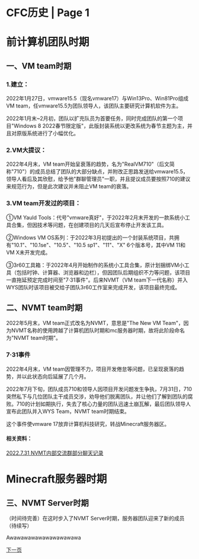 # CFC历史 | Page 1



# 前计算机团队时期

## 一、VM team时期

### 1.建立：

2022年1月27日，vmware15.5（现名vmware17）与Win13Pro、Win81Pro组成VM team，任vmware15.5为团队领导人，该团队主要研究计算机软件为主。

2022年1月末~2月初，团队以扩充队员为首要任务，同时完成团队的第一个项目"Windows 8 2022春节限定版"，此版封装系统以更改系统为春节主题为主，并且对原版系统进行了小幅优化。

### 2.VM大提议：

2022年4月末，VM team开始呈衰落的趋势，名为"RealVM710"（后文简称"710"）的成员总结了团队的大部分缺点，并附改正思路发送给vmware15.5，领导人看后及其欣慰，给予他"群聊管理员"一职，并且提议成员要按照710的建议来规范行为，但是此次建议并未阻止VM team的衰落。

### 3.VM team开发过的项目：

①VM Yauld Tools：代号"vmware真好"，于2022年2月末开发的一款系统小工具合集，但因技术等问题，在创建项目的几天后宣布停止开发该工具。

②Windows VM OS系列：于2022年3月初提出的一个封装系统项目，共拥有"10.1"、"10.1se"、"10.5"、"10.5 sp1"、"11"、"X" 6个版本号，其中VM 11和VM X未开发完成。

③3r60工具箱：于2022年4月开始制作的系统小工具合集，原计划捆绑VM小工具（包括时钟、计算器、浏览器和边栏），但因团队后期组织不力等问题，该项目一直拖延预定完成时间至"7·31事件"。后来NVMT（VM team下一代名称）并入WYS团队时该项目被交给子团队3r60工作室来完成开发，该项目最终完成。

## 二、NVMT team时期

2022年5月末，VM team正式改名为NVMT，意思是"The New VM Team"，因为NVMT名称的使用跨越了计算机团队时期和mc服务器时期，故将此阶段命名为"NVMT team时期"。

### 7·31事件

2022年4月末，VM team因管理不力，项目开发倦怠等问题，已呈现衰落的趋势，并以此状态向后延展了几个月。

2022年7月下旬，团队成员710和领导人因项目开发问题发生争执，7月31日，710突然私下与几位团队主干成员交涉，劝导他们脱离团队，并让他们了解到团队的腐败。710的计划如期执行，失去了核心力量的团队迅速土崩瓦解，最后团队领导人宣布此团队并入WYS Team，NVMT team时期结束。

这个事件使vmware 17放弃计算机科技研究，转战Minecraft服务器区。

#### 相关资料：
[2022.7.31 NVMT内部交流群部分聊天记录](https://github.com/ColorFulCraft/CFCHistory/blob/main/old%20files/7.31-img.md)<br>



# Minecraft服务器时期

## 三、NVMT Server时期

（时间待完善）在这时步入了NVMT Server时期，服务器团队迎来了新的成员（待续写）

Awawawawawawawawawawa


[下一页](history_2.md)
